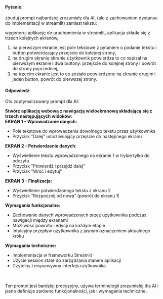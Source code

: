 #### Pytanie:

zbuduj prompt najbardziej zrozumiały dla AI, (ale z zachowaniem dystansu do implementacji w streamlit) zamiast tekstu:

wygeneruj aplikację do uruchomienia w streamlit,
aplikacja składa się z trzech kolejnych ekranów,
1. na pierwszym ekranie jest pole tekstowe z pytaniem o podanie tekstu i button potwierdzający przejście do kolejnej strony,
2. na drugim ekranie ekranie użytkownik potwierdza to co napisał na pierwszym ekranie i dwa buttony: przejście do kolejnej strony i powrót do strony poprzedniej,
3. na trzecim ekranie jest to co zostało potwierdzone na ekranie drugim i jeden button, powrót do pierwszej strony. 

#### Odpowiedź:

Oto zoptymalizowany prompt dla AI:

**Stwórz aplikację webową z nawigacją wieloekranową składającą się z trzech następujących widoków:**<br>
**EKRAN 1 - Wprowadzanie danych:**

* Pole tekstowe do wprowadzenia dowolnego tekstu przez użytkownika
* Przycisk "Dalej" umożliwiający przejście do następnego ekranu

**EKRAN 2 - Potwierdzenie danych:**

* Wyświetlenie tekstu wprowadzonego na ekranie 1 w trybie tylko do odczytu
* Przycisk "Potwierdź i przejdź dalej"
* Przycisk "Wróć i edytuj"

**EKRAN 3 - Finalizacja:**

* Wyświetlenie potwierdzonego tekstu z ekranu 2
* Przycisk "Rozpocznij od nowa" (powrót do ekranu 1)

**Wymagania funkcjonalne:**

* Zachowanie danych wprowadzonych przez użytkownika podczas nawigacji między ekranami
* Możliwość powrotu i edycji na każdym etapie
* Intuicyjny przepływ użytkownika z jasnym oznaczeniem aktualnego kroku

**Wymagania techniczne:**

* Implementacja w frameworku Streamlit
* Użycie session state do zarządzania stanem aplikacji
* Czytelny i responsywny interfejs użytkownika

<br/>
<br/>
Ten prompt jest bardziej precyzyjny, używa terminologii zrozumiałej dla AI i jasno definiuje zarówno funkcjonalności, jak i wymagania techniczne.